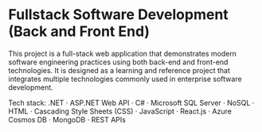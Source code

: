 # Fullstack Software Development (Back and Front End)

This project is a full-stack web application that demonstrates modern software engineering practices using both back-end and front-end technologies. It is designed as a learning and reference project that integrates multiple technologies commonly used in enterprise software development.

Tech stack: .NET · ASP.NET Web API · C# · Microsoft SQL Server · NoSQL · HTML · Cascading Style Sheets (CSS) · JavaScript · React.js · Azure Cosmos DB · MongoDB · REST APIs

